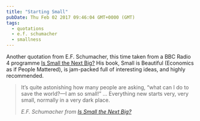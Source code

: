 ```yaml
---
title: "Starting Small"
pubDate: Thu Feb 02 2017 09:46:04 GMT+0000 (GMT)
tags:
  - quotations
  - e.f. schumacher
  - smallness
---
```


<p>Another quotation from E.F. Schumacher, this time taken from a BBC Radio 4 programme <a href="http://www.bbc.co.uk/programmes/b079njxm">Is Small the Next Big?</a> His book, Small is Beautiful (Economics as if People Mattered), is jam-packed full of interesting ideas, and highly recommended.</p>

<blockquote><p>It&#x2019;s quite astonishing how many people are asking, &#x201C;what can I do to save the world?&#x2014;I am so small!&#x201D; &#x2026; Everything new starts very, very small, normally in a very dark place.</p><cite>E.F. Schumacher <span class="byline lower">from</span> <a href="http://www.bbc.co.uk/programmes/b079njxm">Is Small the Next Big?</a></cite></blockquote>
